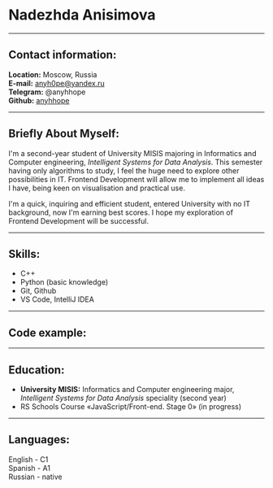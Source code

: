# Nadezhda Anisimova
***
## Contact information:  
**Location:** Moscow, Russia  
**E-mail:** anyh0pe@yandex.ru  
**Telegram:** @anyhhope  
**Github:** [anyhhope](https://github.com/anyhhope)

***
## Briefly About Myself:
I'm a second-year student of University MISIS majoring in Informatics and Computer engineering, *Intelligent Systems for Data Analysis*. This semester having only algorithms to study, I feel the huge need to explore other possibilities in IT. Frontend Development will allow me to implement all ideas I have, being keen on visualisation and practical use.  

I'm a quick, inquiring and efficient student, entered University with no IT background, now I'm earning best scores. I hope my exploration of Frontend Development will be successful. 
***
## Skills:
* C++  
* Python (basic knowledge)  
* Git, Github  
* VS Code, IntelliJ IDEA
***
## Code example:

***
## Education:
* **University MISIS:** Informatics and Computer engineering major, *Intelligent Systems for Data Analysis* speciality (second year)  
* RS Schools Course «JavaScript/Front-end. Stage 0» (in progress)

***
## Languages:
English - C1   
Spanish - A1  
Russian - native
